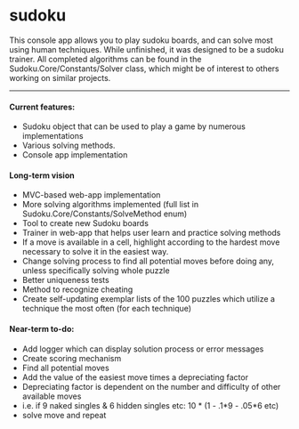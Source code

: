 # sudoku
This console app allows you to play sudoku boards, and can solve most using human techniques. While unfinished, it was designed to be a sudoku trainer. All completed algorithms can be found in the Sudoku.Core/Constants/Solver class, which might be of interest to others working on similar projects.

<hr>

<h4>Current features:</h4>
<ul>
	<li>Sudoku object that can be used to play a game by numerous implementations</li>
	<li>Various solving methods.</li>
	<li>Console app implementation</li>
</ul>

<h4>Long-term vision</h4>
<ul>
	<li>MVC-based web-app implementation</li>
	<li>More solving algorithms implemented (full list in Sudoku.Core/Constants/SolveMethod enum)</li>
	<li>Tool to create new Sudoku boards</li>
	<li>Trainer in web-app that helps user learn and practice solving methods</li>
    	<li>If a move is available in a cell, highlight according to the hardest move necessary to solve it in the easiest way.</li>
	<li>Change solving process to find all potential moves before doing any, unless specifically solving whole puzzle</li>
	<li>Better uniqueness tests</li>
	<li>Method to recognize cheating</li>
	<li>Create self-updating exemplar lists of the 100 puzzles which utilize a technique the most often (for each technique)</li>
</ul>

<h4>Near-term to-do:</h4>
<ul>
	<li>Add logger which can display solution process or error messages</li>
	<li>Create scoring mechanism</li>
	<li>	Find all potential moves</li>
	<li>	Add the value of the easiest move times a depreciating factor</li>
	<li>	Depreciating factor is dependent on the number and difficulty of other available moves</li>
	<li>	i.e. if 9 naked singles & 6 hidden singles etc: 10 * (1 - .1*9 - .05*6 etc)</li>
	<li>	solve move and repeat</li>
</ul>
